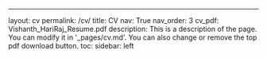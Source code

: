 ---
layout: cv
permalink: /cv/
title: CV
nav: True
nav_order: 3
cv_pdf: Vishanth_HariRaj_Resume.pdf
description: This is a description of the page. You can modify it in '_pages/cv.md'. You can also change or remove the top pdf download button.
toc:
  sidebar: left
